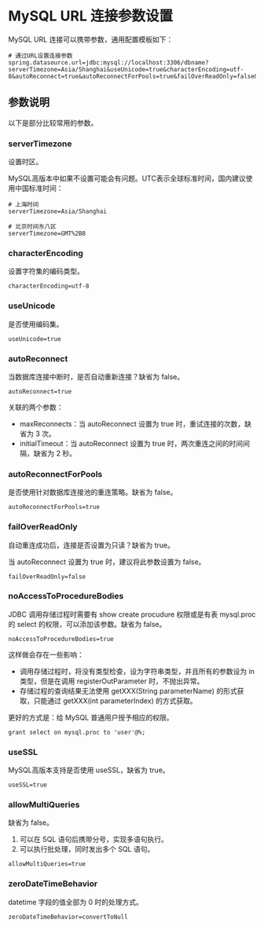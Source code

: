 # MySQL URL 连接参数设置

MySQL URL 连接可以携带参数，通用配置模板如下：

```
# 通过URL设置连接参数
spring.datasource.url=jdbc:mysql://localhost:3306/dbname?serverTimezone=Asia/Shanghai&useUnicode=true&characterEncoding=utf-8&autoReconnect=true&autoReconnectForPools=true&failOverReadOnly=false&allowMultiQueries=true&zeroDateTimeBehavior=convertToNull
```

## 参数说明

以下是部分比较常用的参数。

### serverTimezone

设置时区。

MySQL高版本中如果不设置可能会有问题。UTC表示全球标准时间，国内建议使用中国标准时间：

```
# 上海时间
serverTimezone=Asia/Shanghai

# 北京时间东八区
serverTimezone=GMT%2B8
```

### characterEncoding

设置字符集的编码类型。

```
characterEncoding=utf-8
```

### useUnicode

是否使用编码集。

```
useUnicode=true
```

### autoReconnect

当数据库连接中断时，是否自动重新连接？缺省为 false。

```
autoReconnect=true
```

关联的两个参数：

- maxReconnects：当 autoReconnect 设置为 true 时，重试连接的次数，缺省为 3 次。
- initialTimeout：当 autoReconnect 设置为 true 时，两次重连之间的时间间隔，缺省为 2 秒。

### autoReconnectForPools

是否使用针对数据库连接池的重连策略。缺省为 false。

```
autoReconnectForPools=true
```

### failOverReadOnly

自动重连成功后，连接是否设置为只读？缺省为 true。

当 autoReconnect 设置为 true 时，建议将此参数设置为 false。

```
failOverReadOnly=false
```

### noAccessToProcedureBodies

JDBC 调用存储过程时需要有 show create procudure 权限或是有表 mysql.proc 的 select 的权限，可以添加该参数。缺省为 false。

```
noAccessToProcedureBodies=true
```

这样做会存在一些影响：

- 调用存储过程时，将没有类型检查，设为字符串类型，并且所有的参数设为 in 类型，但是在调用 registerOutParameter 时，不抛出异常。
- 存储过程的查询结果无法使用 getXXX(String parameterName) 的形式获取，只能通过 getXXX(int parameterIndex) 的方式获取。

更好的方式是：给 MySQL 普通用户授予相应的权限。

```
grant select on mysql.proc to 'user'@%;
```

### useSSL

MySQL高版本支持是否使用 useSSL，缺省为 true。

```
useSSL=true
```

### allowMultiQueries

缺省为 false。

1. 可以在 SQL 语句后携带分号，实现多语句执行。
2. 可以执行批处理，同时发出多个 SQL 语句。

```
allowMultiQueries=true
```

### zeroDateTimeBehavior

datetime 字段的值全部为 0 时的处理方式。

```
zeroDateTimeBehavior=convertToNull
```
